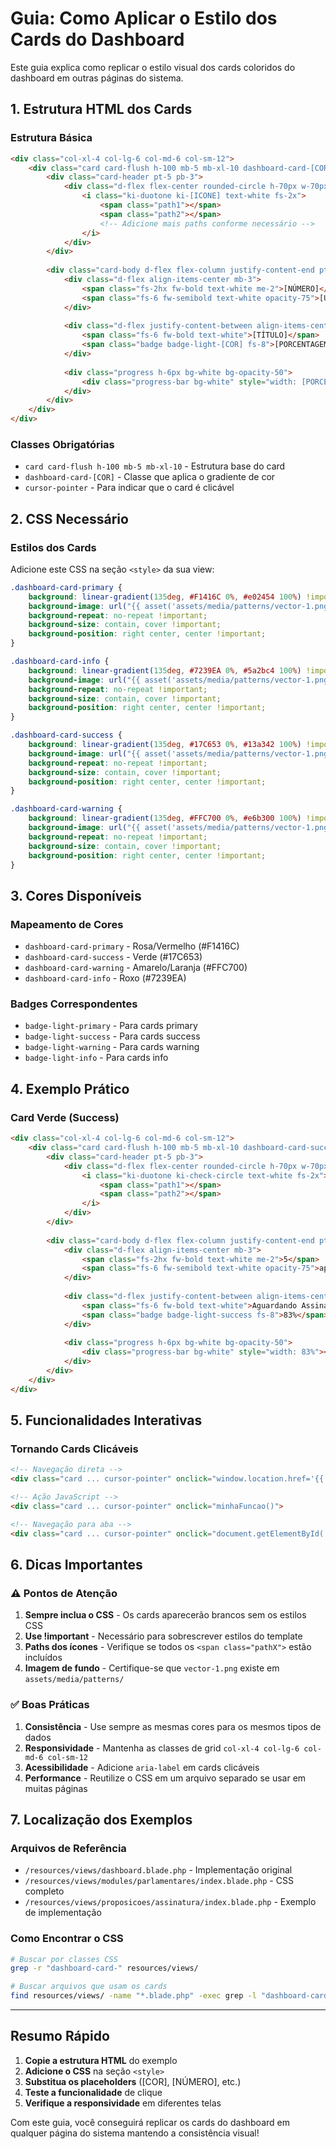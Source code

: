 # Guia: Como Aplicar o Estilo dos Cards do Dashboard

Este guia explica como replicar o estilo visual dos cards coloridos do dashboard em outras páginas do sistema.

## 1. Estrutura HTML dos Cards

### Estrutura Básica
```html
<div class="col-xl-4 col-lg-6 col-md-6 col-sm-12">
    <div class="card card-flush h-100 mb-5 mb-xl-10 dashboard-card-[COR] cursor-pointer">
        <div class="card-header pt-5 pb-3">
            <div class="d-flex flex-center rounded-circle h-70px w-70px bg-white bg-opacity-20">
                <i class="ki-duotone ki-[ICONE] text-white fs-2x">
                    <span class="path1"></span>
                    <span class="path2"></span>
                    <!-- Adicione mais paths conforme necessário -->
                </i>
            </div>
        </div>
        
        <div class="card-body d-flex flex-column justify-content-end pt-0">
            <div class="d-flex align-items-center mb-3">
                <span class="fs-2hx fw-bold text-white me-2">[NÚMERO]</span>
                <span class="fs-6 fw-semibold text-white opacity-75">[UNIDADE]</span>
            </div>
            
            <div class="d-flex justify-content-between align-items-center mb-3">
                <span class="fs-6 fw-bold text-white">[TÍTULO]</span>
                <span class="badge badge-light-[COR] fs-8">[PORCENTAGEM]%</span>
            </div>
            
            <div class="progress h-6px bg-white bg-opacity-50">
                <div class="progress-bar bg-white" style="width: [PORCENTAGEM]%"></div>
            </div>
        </div>
    </div>
</div>
```

### Classes Obrigatórias
- `card card-flush h-100 mb-5 mb-xl-10` - Estrutura base do card
- `dashboard-card-[COR]` - Classe que aplica o gradiente de cor
- `cursor-pointer` - Para indicar que o card é clicável

## 2. CSS Necessário

### Estilos dos Cards
Adicione este CSS na seção `<style>` da sua view:

```css
.dashboard-card-primary {
    background: linear-gradient(135deg, #F1416C 0%, #e02454 100%) !important;
    background-image: url("{{ asset('assets/media/patterns/vector-1.png') }}"), linear-gradient(135deg, #F1416C 0%, #e02454 100%) !important;
    background-repeat: no-repeat !important;
    background-size: contain, cover !important;
    background-position: right center, center !important;
}

.dashboard-card-info {
    background: linear-gradient(135deg, #7239EA 0%, #5a2bc4 100%) !important;
    background-image: url("{{ asset('assets/media/patterns/vector-1.png') }}"), linear-gradient(135deg, #7239EA 0%, #5a2bc4 100%) !important;
    background-repeat: no-repeat !important;
    background-size: contain, cover !important;
    background-position: right center, center !important;
}

.dashboard-card-success {
    background: linear-gradient(135deg, #17C653 0%, #13a342 100%) !important;
    background-image: url("{{ asset('assets/media/patterns/vector-1.png') }}"), linear-gradient(135deg, #17C653 0%, #13a342 100%) !important;
    background-repeat: no-repeat !important;
    background-size: contain, cover !important;
    background-position: right center, center !important;
}

.dashboard-card-warning {
    background: linear-gradient(135deg, #FFC700 0%, #e6b300 100%) !important;
    background-image: url("{{ asset('assets/media/patterns/vector-1.png') }}"), linear-gradient(135deg, #FFC700 0%, #e6b300 100%) !important;
    background-repeat: no-repeat !important;
    background-size: contain, cover !important;
    background-position: right center, center !important;
}
```

## 3. Cores Disponíveis

### Mapeamento de Cores
- `dashboard-card-primary` - Rosa/Vermelho (#F1416C)
- `dashboard-card-success` - Verde (#17C653)
- `dashboard-card-warning` - Amarelo/Laranja (#FFC700)
- `dashboard-card-info` - Roxo (#7239EA)

### Badges Correspondentes
- `badge-light-primary` - Para cards primary
- `badge-light-success` - Para cards success  
- `badge-light-warning` - Para cards warning
- `badge-light-info` - Para cards info

## 4. Exemplo Prático

### Card Verde (Success)
```html
<div class="col-xl-4 col-lg-6 col-md-6 col-sm-12">
    <div class="card card-flush h-100 mb-5 mb-xl-10 dashboard-card-success cursor-pointer">
        <div class="card-header pt-5 pb-3">
            <div class="d-flex flex-center rounded-circle h-70px w-70px bg-white bg-opacity-20">
                <i class="ki-duotone ki-check-circle text-white fs-2x">
                    <span class="path1"></span>
                    <span class="path2"></span>
                </i>
            </div>
        </div>
        
        <div class="card-body d-flex flex-column justify-content-end pt-0">
            <div class="d-flex align-items-center mb-3">
                <span class="fs-2hx fw-bold text-white me-2">5</span>
                <span class="fs-6 fw-semibold text-white opacity-75">aprovadas</span>
            </div>
            
            <div class="d-flex justify-content-between align-items-center mb-3">
                <span class="fs-6 fw-bold text-white">Aguardando Assinatura</span>
                <span class="badge badge-light-success fs-8">83%</span>
            </div>
            
            <div class="progress h-6px bg-white bg-opacity-50">
                <div class="progress-bar bg-white" style="width: 83%"></div>
            </div>
        </div>
    </div>
</div>
```

## 5. Funcionalidades Interativas

### Tornando Cards Clicáveis
```html
<!-- Navegação direta -->
<div class="card ... cursor-pointer" onclick="window.location.href='{{ route('rota.destino') }}'">

<!-- Ação JavaScript -->
<div class="card ... cursor-pointer" onclick="minhaFuncao()">

<!-- Navegação para aba -->
<div class="card ... cursor-pointer" onclick="document.getElementById('tab-id').click()">
```

## 6. Dicas Importantes

### ⚠️ Pontos de Atenção
1. **Sempre inclua o CSS** - Os cards aparecerão brancos sem os estilos CSS
2. **Use !important** - Necessário para sobrescrever estilos do template
3. **Paths dos ícones** - Verifique se todos os `<span class="pathX">` estão incluídos
4. **Imagem de fundo** - Certifique-se que `vector-1.png` existe em `assets/media/patterns/`

### ✅ Boas Práticas
1. **Consistência** - Use sempre as mesmas cores para os mesmos tipos de dados
2. **Responsividade** - Mantenha as classes de grid `col-xl-4 col-lg-6 col-md-6 col-sm-12`
3. **Acessibilidade** - Adicione `aria-label` em cards clicáveis
4. **Performance** - Reutilize o CSS em um arquivo separado se usar em muitas páginas

## 7. Localização dos Exemplos

### Arquivos de Referência
- `/resources/views/dashboard.blade.php` - Implementação original
- `/resources/views/modules/parlamentares/index.blade.php` - CSS completo
- `/resources/views/proposicoes/assinatura/index.blade.php` - Exemplo de implementação

### Como Encontrar o CSS
```bash
# Buscar por classes CSS
grep -r "dashboard-card-" resources/views/

# Buscar arquivos que usam os cards
find resources/views/ -name "*.blade.php" -exec grep -l "dashboard-card-" {} \;
```

---

## Resumo Rápido

1. **Copie a estrutura HTML** do exemplo
2. **Adicione o CSS** na seção `<style>`
3. **Substitua os placeholders** ([COR], [NÚMERO], etc.)
4. **Teste a funcionalidade** de clique
5. **Verifique a responsividade** em diferentes telas

Com este guia, você conseguirá replicar os cards do dashboard em qualquer página do sistema mantendo a consistência visual!